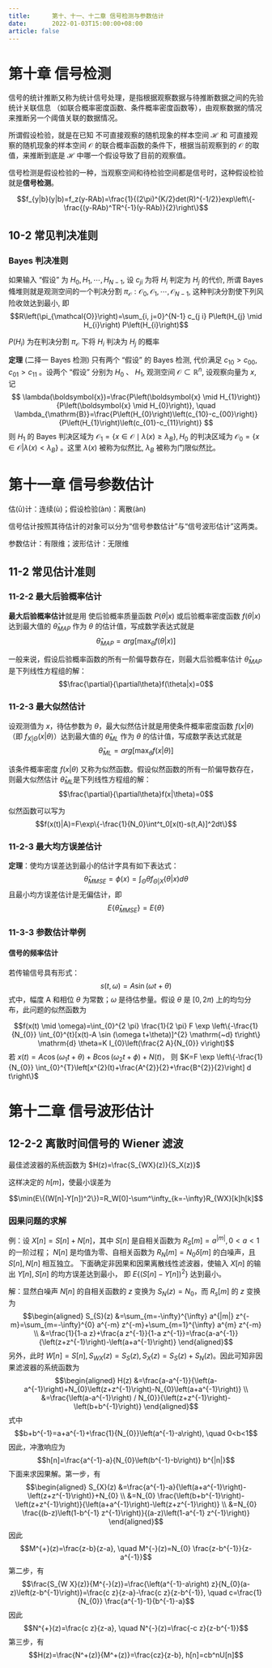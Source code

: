 ```yaml
---
title:      第十、十一、十二章 信号检测与参数估计
date:       2022-01-03T15:00:00+08:00
article: false
---
```


# 第十章 信号检测

信号的统计推断又称为统计信号处理，是指根据观察数据与待推断数据之间的先验统计关联信息
（如联合概率密度函数、条件概率密度函数等），由观察数据的情况来推断另一个阈值关联的数据情况。

所谓假设检验，就是在已知 不可直接观察的随机现象的样本空间 $\mathcal{H}$ 和 可直接观察的随机现象的样本空间 $\mathcal{O}$
的联合概率函数的条件下，根据当前观察到的 $\mathcal{O}$ 的取值，来推断到底是 $\mathcal{H}$ 中哪一个假设导致了目前的观察值。

信号检测是假设检验的一种，当观察空间和待检验空间都是信号时，这种假设检验就是**信号检测**。

$$f_{y|b}(y|b)=f_z(y-RAb)=\frac{1}{(2\pi)^{K/2}det(R)^{-1/2}}exp\left\{-\frac{(y-RAb)^TR^{-1}(y-RAb)}{2}\right\}$$

## 10-2 常见判决准则

### Bayes 判决准则

如果输入 “假设” 为 $H_{0}, H_{1}, \cdots, H_{N-1}$, 设 $c_{j i}$ 为将 $H_{i}$ 判定为 $H_{j}$ 的代价, 所谓 Bayes 䖺堆则就是观测空间的一个判决分割 $\pi_{\mathcal{O}}: \mathcal{O}_{0}, \mathcal{O}_{1}, \cdots, \mathcal{O}_{N-1}$, 这种判决分割使下列风险收敛达到最小, 即
$$R\left(\pi_{\mathcal{O}}\right)=\sum_{i, j=0}^{N-1} c_{j i} P\left(H_{j} \mid H_{i}\right) P\left(H_{i}\right)$$

$P\left(H_{i}\right)$ 为在判决分割 $\pi_\mathcal{O}$ 下将 $H_i$ 判决为 $H_j$ 的概率

**定理** (二择一 Bayes 检测) 只有两个 “假设” 的 Bayes 检测, 代价满足 $c_{10}>c_{00}, c_{01}>c_{11}$ 。设两个 “假设” 分别为 $H_{0}$ 、 $H_{1}$, 观测空间 $\mathcal{O} \subset \mathbb{R}^{n}$, 设观察向量为 $x$, 记
$$
\lambda(\boldsymbol{x})=\frac{P\left(\boldsymbol{x} \mid H_{1}\right)}{P\left(\boldsymbol{x} \mid H_{0}\right)}, \quad \lambda_{\mathrm{B}}=\frac{P\left(H_{0}\right)\left(c_{10}-c_{00}\right)}{P\left(H_{1}\right)\left(c_{01}-c_{11}\right)}
$$
则 $H_{1}$ 的 Bayes 判决区域为 $\mathcal{O}_{1}=\left\{x \in \mathcal{O} \mid \lambda(x) \geqslant \lambda_{B}\right\}, H_{0}$ 的判决区域为 $\mathcal{O}_{0}=\{x \in \mathcal{O}|\left.\lambda(x)<\lambda_{B}\right\}$ 。这里 $\lambda(x)$ 被称为似然比, $\lambda_{B}$ 被称为门限似然比。

# 第十一章 信号参数估计

估(ū)计：连续(ù)；假设检验(àn)：离散(àn)

信号估计按照其待估计的对象可以分为“信号参数估计”与“信号波形估计”这两类。

参数估计：有限维；波形估计：无限维

## 11-2 常见估计准则

### 11-2-2 最大后验概率估计

**最大后验概率估计**就是用 使后验概率质量函数 $P(\theta|x)$ 或后验概率密度函数 $f(\theta|x)$ 达到最大值的 $\hat{\theta}_{MAP}$ 作为 $\theta$ 的估计值，写成数学表达式就是
$$\hat{\theta}_{MAP}=arg[\max_\theta f(\theta|x)]$$

一般来说，假设后验概率函数的所有一阶偏导数存在，则最大后验概率估计 $\hat{\theta}_{MAP}$ 是下列线性方程组的解：
$$\frac{\partial}{\partial\theta}f(\theta|x)=0$$

### 11-2-3 最大似然估计

设观测值为 $x$，待估参数为 $\theta$，最大似然估计就是用使条件概率密度函数 $f(x|\theta)$（即 $f_{X|\Theta}(x|\theta)$）达到最大值的 $\hat{\theta}_{ML}$ 作为 $\theta$ 的估计值，写成数学表达式就是
$$\hat{\theta}_{ML}=arg[\max_\theta f(x|\theta)]$$

该条件概率密度 $f(x|\theta)$ 又称为似然函数。假设似然函数的所有一阶偏导数存在，则最大似然估计 $\hat{\theta}_{ML}$是下列线性方程组的解：
$$\frac{\partial}{\partial\theta}f(x|\theta)=0$$

似然函数可以写为
$$f(x(t)|A)=F\exp\{-\frac{1}{N_0}\int^t_0[x(t)-s(t,A)]^2dt\}$$

### 11-2-3 最大均方误差估计

**定理**：使均方误差达到最小的估计字具有如下表达式：
$$\hat{\theta}_{MMSE}=\phi(x)=\int_\Theta\theta f_{\Theta|X}(\theta|x)d\theta$$
且最小均方误差估计是无偏估计，即
$$E\{\hat{\theta}_{MMSE}\}=E\{\theta\}$$

### 11-3-3 参数估计举例

#### 信号的频率估计

若传输信号具有形式：
$$s(t,\omega)=A\sin(\omega t+\theta)$$
式中，幅度 A 和相位 $\theta$ 为常数；$\omega$ 是待估参量。假设 $\theta$ 是 $[0,2\pi)$ 上的均匀分布，此问题的似然函数为

$$f(x(t) \mid \omega)=\int_{0}^{2 \pi} \frac{1}{2 \pi} F \exp \left\{-\frac{1}{N_{0}} \int_{0}^{t}[x(t)-A \sin (\omega t+\theta)]^{2} \mathrm{~d} t\right\} \mathrm{d} \theta=K I_{0}\left(\frac{2 A}{N_{0}} v\right)$$
若 $x(t)=A \cos \left(\omega_1 t+\theta\right)+B \cos \left(\omega_{2} t+\phi\right)+N(t)$，
则 $K=F \exp \left\{-\frac{1}{N_{0}} \int_{0}^{T}\left[x^{2}(t)+\frac{A^{2}}{2}+\frac{B^{2}}{2}\right] d t\right\}$

# 第十二章 信号波形估计

## 12-2-2 离散时间信号的 Wiener 滤波

最佳滤波器的系统函数为 $H(z)=\frac{S_{WX}(z)}{S_X(z)}$

这样决定的 $h[m]$，使最小误差为

$$\min(E\{(W[n]-Y[n])^2\})=R_W[0]-\sum^\infty_{k=-\infty}R_{WX}[k]h[k]$$

### 因果问题的求解

例：设 $X[n]=S[n]+N[n]$，其中 $S[n]$ 是自相关函数为 $R_S[m]=a^{|m|},0<a<1$ 的一阶过程；
$N[n]$ 是均值为零、自相关函数为 $R_N[m]=N_0\delta[m]$ 的白噪声，且 $S[n], N[n]$ 相互独立。
下面确定非因果和因果离散线性滤波器，使输入 $X[n]$ 的输出 $Y[n],S[n]$ 的均方误差达到最小，
即 $E\{(S[n]-Y[n])^2\}$ 达到最小。

解：显然白噪声 $N[n]$ 的自相关函数的 $z$ 变换为 $S_N(z)=N_0$，而 $R_s[m]$ 的 $z$ 变换为
$$\begin{aligned}
S_{S}(z) &=\sum_{m=-\infty}^{\infty} a^{|m|} z^{-m}=\sum_{m=-\infty}^{0} a^{-m} z^{-m}+\sum_{m=1}^{\infty} a^{m} z^{-m} \\
&=\frac{1}{1-a z}+\frac{a z^{-1}}{1-a z^{-1}}=\frac{a-a^{-1}}{\left(z+z^{-1}\right)-\left(a+a^{-1}\right)}
\end{aligned}$$
另外，此时 $W[n]=S[n], S_{W X}(z)=S_{S}(z), S_{X}(z)=S_{S}(z)+S_{N}(z)$。因此可知非因果滤波器的系统函数为
$$\begin{aligned}
H(z) &=\frac{a-a^{-1}}{\left(a-a^{-1}\right)+N_{0}\left(z+z^{-1}\right)-N_{0}\left(a+a^{-1}\right)} \\
&=\frac{\left(a-a^{-1}\right) / N_{0}}{\left(z+z^{-1}\right)-\left(b+b^{-1}\right)}
\end{aligned}$$
式中
$$b+b^{-1}=a+a^{-1}+\frac{1}{N_{0}}\left(a^{-1}-a\right), \quad 0<b<1$$
因此，冲激响应为
$$h[n]=\frac{a^{-1}-a}{N_{0}\left(b^{-1}-b\right)} b^{|n|}$$
下面来求因果解。第一步，有
$$\begin{aligned}
S_{X}(z) &=\frac{a^{-1}-a}{\left(a+a^{-1}\right)-\left(z+z^{-1}\right)}+N_{0} \\
&=N_{0} \frac{\left(b+b^{-1}\right)-\left(z+z^{-1}\right)}{\left(a+a^{-1}\right)-\left(z+z^{-1}\right)} \\
&=N_{0} \frac{(b-z)\left(1-b^{-1} z^{-1}\right)}{(a-z)\left(1-a^{-1} z^{-1}\right)}
\end{aligned}$$
因此
$$M^{+}(z)=\frac{z-b}{z-a}, \quad M^{-}(z)=N_{0} \frac{z-b^{-1}}{z-a^{-1}}$$
第二步，有
$$\frac{S_{W X}(z)}{M^{-}(z)}=\frac{\left(a^{-1}-a\right) z}{N_{0}(a-z)\left(z-b^{-1}\right)}=\frac{c z}{z-a}-\frac{c z}{z-b^{-1}}, \quad c=\frac{1}{N_{0}} \frac{a^{-1}-1}{b^{-1}-a}$$
因此
$$N^{+}(z)=\frac{c z}{z-a}, \quad N^{-}(z)=\frac{-c z}{z-b^{-1}}$$
第三步，有
$$H(z)=\frac{N^+(z)}{M^+(z)}=\frac{cz}{z-b}, h[n]=cb^nU[n]$$
